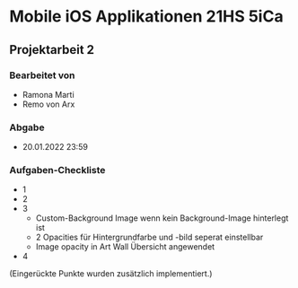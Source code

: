 # Mobile iOS Applikationen 21HS 5iCa

## Projektarbeit 2

### Bearbeitet von

* Ramona Marti
* Remo von Arx

### Abgabe

* 20.01.2022 23:59

### Aufgaben-Checkliste
- 1
- 2
- 3
    * Custom-Background Image wenn kein Background-Image hinterlegt ist
    * 2 Opacities für Hintergrundfarbe und -bild seperat einstellbar
    * Image opacity in Art Wall Übersicht angewendet 
- 4

(Eingerückte Punkte wurden zusätzlich implementiert.)
